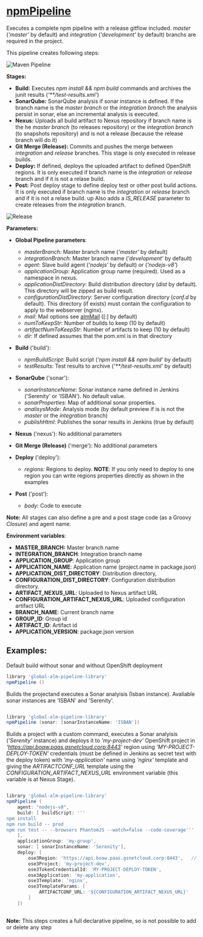 # [npmPipeline](/vars/npmPipeline.groovy)

Executes a complete npm pipeline with a release gitflow included. _master_ (_'master'_ by default) 
and _integration_ (_'development'_ by default) branchs are required in the project. 

This pipeline creates following steps:

![Maven Pipeline](./../resources/images/mavenPipeline.jpg)

**Stages:**
 * **Build:** Executes _npm install && npm build_ commands and archives the junit results (_'**/test-results.xml'_)
 * **SonarQube:** SonarQube analysis if sonar instance is defined. If the branch name is the _master branch_ 
 or the _integration branch_  the analysis persist in sonar, else an incremental analysis is executed.
 * **Nexus:** Uploads all build artifact to Nexus repository if branch name is the he _master branch_ (to releases repository)
 or the _integration branch_ (to snapshots repository) and is not a release (because the release branch will do it)
 * **Git Merge (Release):** Commits and pushes the merge between _integration_ and _release_ branches. This
 stage is only executed in release builds.
 * **Deploy:**  If defined, deploys the uploaded artifact to defined OpenShift regions. It is only executed
 if branch name is the _integration_ or _release_ branch and if it is not a relase build.
 * **Post:** Post deploy stage to define deploy test or other post build actions. It is only executed
 if branch name is the _integration_ or _release_ branch and if it is not a relase build.
up
Also adds a _IS_RELEASE_ parameter to create releases from the _integration_ branch.

![Release](./../resources/images/release.png)

**Parameters:**
* **Global Pipeline parameters**:
    * *masterBranch:* Master branch name (_'master'_ by default)
    * *integrationBranch:* Master branch name (_'development'_ by default)
    * *agent*: Slave build agent (_'nodejs'_ by default) or (_'nodejs-v8'_)
    * *applicationGroup*: Application group name (required). Used as a namespace in nexus.
    * *applicationDistDirectory*: Build distribution directory (_dist_ by default).
    This directory will be zipped as build result.
    * *configurationDistDirectory*: Server configuration directory (_conf.d_ by default).
    This directory (if exists) must contain the configuration to apply to the webserver (nginx). 
    * *mail*: Mail options see [almMail](/vars/almMail) ([:] by default)
    * *numToKeepStr*: Number of builds to keep (10 by default)
    * *artifactNumToKeepStr*: Number of artifacts to keep (10 by default)
    * *dir*: If defined assumes that the pom.xml is in that directory
    
* **Build** ('build'):
    * *npmBuildScript*: Build script (_'npm install && npm build'_ by default)
    * *testResults*: Test results to archive (_'**/test-results.xml'_ by default)
    
* **SonarQube** ('sonar'):
    * *sonarInstanceName*: Sonar instance name defined in Jenkins ('Serenity' or 'ISBAN'). No default value. 
    * *sonarProperties*: Map of additional sonar properties.
    * *analisysMode*: Analysis mode (by default preview if is is not the _master_ or the _integration_ branch)
    * *publishHtml*: Publishes the sonar results in Jenkins (true by default)
    
* **Nexus** ('nexus'): No additional parameters

* **Git Merge (Release)** ('merge'): No additional parameters

* **Deploy** ('deploy'):
    * *regions:* Regions to deploy.
    **NOTE**: If you only need to deploy to one region you can write regions properties directly as shown 
    in the examples 
    
* **Post** ('post'):
    * *body*: Code to execute

**Note:** All stages can also define a pre and a post stage code (as a Groovy _Closure_) and agent name.

**Environment variables**:
 * **MASTER_BRANCH:** Master branch name
 * **INTEGRATION_BRANCH**: Integration branch name
 * **APPLICATION_GROUP**: Application group
 * **APPLICATION_NAME**: Application name (project.name in package.json)
 * **APPLICATION_DIST_DIRECTORY**: Distribution directory,
 * **CONFIGURATION_DIST_DIRECTORY**: Configuration distribution directory. 
 * **ARTIFACT_NEXUS_URL**: Uploaded to Nexus artifact URL
 * **CONFIGURATION_ARTIFACT_NEXUS_URL**: Uploaded configuration artifact URL
 * **BRANCH_NAME**: Current branch name
 * **GROUP_ID**: Group id
 * **ARTIFACT_ID**: Artifact id
 * **APPLICATION_VERSION**: package.json version

## Examples:

Default build without sonar and without OpenShift deployment

```groovy
library 'global-alm-pipeline-library'
npmPipeline ()
```

Builds the projectand  executes a Sonar analyisis (Isban instance). 
Avaliable sonar instances are
'ISBAN' and 'Serenity'.

```groovy

library 'global-alm-pipeline-library'
npmPipeline (sonar: [sonarInstanceName: 'ISBAN'])

```

Builds a project with a custom command,  executes a Sonar analyisis (_'Serenity'_ instance) and deploys it to 
_'my-project-dev'_  OpenShift project in _'https://api.boaw.paas.gsnetcloud.corp:8443'_ region using
_'MY-PROJECT-DEPLOY-TOKEN'_ credentials (must be defined in Jenkins as secret text with the deploy token) with
_'my-application'_ name using _'nginx'_ template and giving the _ARTIFACTCONF_URL_ template using the _CONFIGURATION_ARTIFACT_NEXUS_URL_
environment variable (this variable is at Nexus Stage). 


```groovy

library 'global-alm-pipeline-library'
npmPipeline (
    agent: "nodejs-v8", 
    build: [ buildScript: '''
npm install
npm run build -- prod
npm run test -- --browsers PhantomJS --watch=false --code-coverage'''
    ],
    applicationGroup: 'my-group',
    sonar: [ sonarInstanceName: 'Serenity'],
    deploy: [ 
        ose3Region: 'https://api.boaw.paas.gsnetcloud.corp:8443',   // OSE3 region url
        ose3Project: 'my-project-dev',
        ose3TokenCredentialId: 'MY-PROJECT-DEPLOY-TOKEN',
        ose3Application: 'my-application',
        ose3Template: 'nginx',
        ose3TemplateParams: [
            ARTIFACTCONF_URL: '${CONFIGURATION_ARTIFACT_NEXUS_URL}'
        ]
    ])
    
```

**Note:** This steps creates a full declarative pipeline, so is not possible to add or delete any step